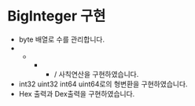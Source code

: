 # BigInteger 구현
- byte 배열로 수를 관리합니다.
- + - * / 사칙연산을 구현하였습니다.
- int32 uint32 int64 uint64로의 형변환을 구현하였습니다.
- Hex 출력과 Dex출력을 구현하였습니다.